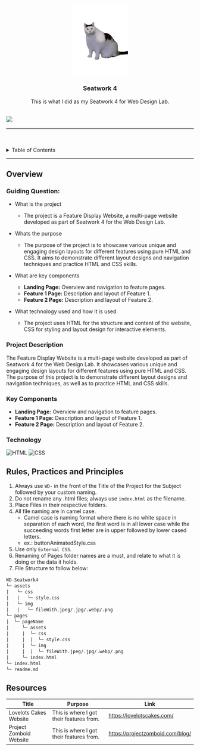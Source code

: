 <a name="readme-top">

<br/>

<br />
<div align="center">
  <a href="https://github.com/Darepen/">
    <img src="./assets/gif/BESTLOGOEVER.gif" alt="HUH?" width="150" height="auto">
  </a>
  <h3 align="center">Seatwork 4</h3>
</div>
<div align="center">
  This is what I did as my Seatwork 4 for Web Design Lab.
</div>

<br />

![](https://visit-counter.vercel.app/counter.png?page=Darepen/WD-Seatwork4)

---

<br />
<br />

<details>
  <summary>Table of Contents</summary>
  <ol>
    <li>
      <a href="#overview">Overview</a>
      <ol>
        <li>
          <a href="#key-components">Key Components</a>
        </li>
        <li>
          <a href="#technology">Technology</a>
        </li>
      </ol>
    </li>
    <li>
      <a href="#rules-practices-and-principles">Rules, Practices and Principles</a>
    </li>
    <li>
      <a href="#resources">Resources</a>
    </li>
  </ol>
</details>

---

## Overview

### Guiding Question:
- What is the project
  - The project is a Feature Display Website, a multi-page website developed as part of Seatwork 4 for the Web Design Lab.
- Whats the purpose
  - The purpose of the project is to showcase various unique and engaging design layouts for different features using pure HTML and CSS. It aims to demonstrate different layout designs and navigation techniques and practice HTML and CSS skills.

- What are key components
  - **Landing Page:** Overview and navigation to feature pages.
  - **Feature 1 Page:** Description and layout of Feature 1.
  - **Feature 2 Page:** Description and layout of Feature 2.
- What technology used and how it is used
  - The project uses HTML for the structure and content of the website, CSS for styling and layout design for interactive elements.



### Project Description

The Feature Display Website is a multi-page website developed as part of Seatwork 4 for the Web Design Lab. It showcases various unique and engaging design layouts for different features using pure HTML and CSS. The purpose of this project is to demonstrate different layout designs and navigation techniques, as well as to practice HTML and CSS skills.

### Key Components

- **Landing Page:** Overview and navigation to feature pages.
- **Feature 1 Page:** Description and layout of Feature 1.
- **Feature 2 Page:** Description and layout of Feature 2.

### Technology

![HTML](https://img.shields.io/badge/HTML-E34F26?style=for-the-badge&logo=html5&logoColor=white)
![CSS](https://img.shields.io/badge/CSS-1572B6?style=for-the-badge&logo=css3&logoColor=white)

## Rules, Practices and Principles

1. Always use `WD-` in the front of the Title of the Project for the Subject followed by your custom naming.
2. Do not rename any .html files; always use `index.html` as the filename.
3. Place Files in their respective folders.
4. All file naming are in camel case.
   - Camel case is naming format where there is no white space in separation of each word, the first word is in all lower case while the succeeding words first letter are in upper followed by lower cased letters.
   - ex.: buttonAnimatedStyle.css
5. Use only `External CSS`.
6. Renaming of Pages folder names are a must, and relate to what it is doing or the data it holds.
7. File Structure to follow below:


```
WD-Seatwork4
└─ assets
|   └─ css
|   |   └─ style.css
|   └─ img
|   |   └─ fileWith.jpeg/.jpg/.webp/.png
└─ pages
|  └─ pageName
|     └─ assets
|     |  └─ css
|     |  |  └─ style.css
|     |  └─ img
|     |  |  └─ fileWith.jpeg/.jpg/.webp/.png
|     └─ index.html
└─ index.html
└─ readme.md
```

## Resources

<!-- TODO: Add References -->
| Title | Purpose | Link |
|-|-|-|
| Lovelots Cakes Website | This is where I got their features from. | https://lovelotscakes.com/ |
| Project Zomboid Website | This is where I got their features from. | https://projectzomboid.com/blog/ |
